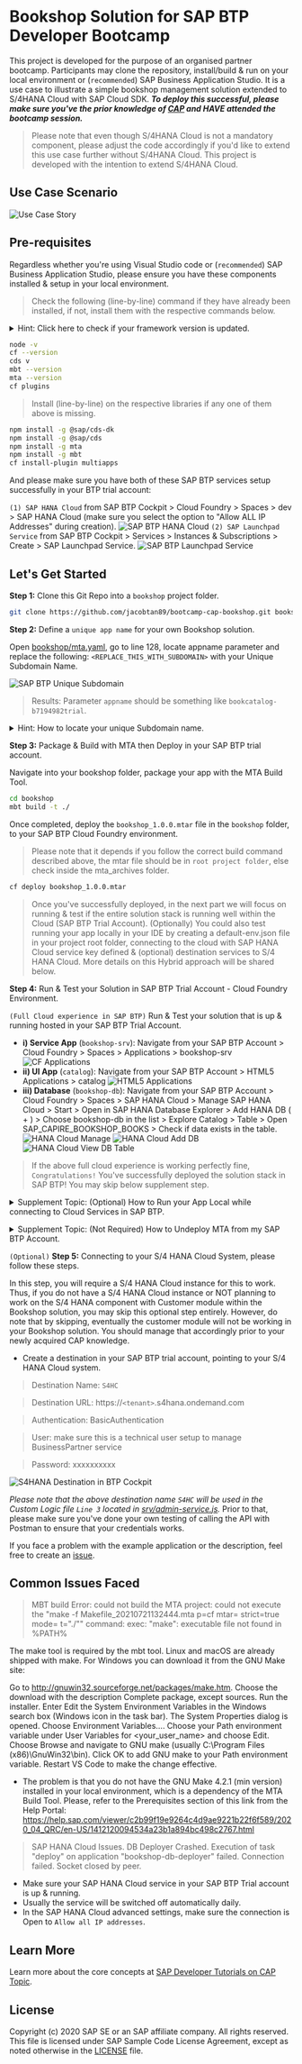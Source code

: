 # Bookshop Solution for SAP BTP Developer Bootcamp

This project is developed for the purpose of an organised partner bootcamp. Participants may clone the repository, install/build & run on your local environment or (`recommended`) SAP Business Application Studio. It is a use case to illustrate a simple bookshop management solution extended to S/4HANA Cloud with SAP Cloud SDK. _**To deploy this successful, please make sure you've the prior knowledge of [CAP](https://cap.cloud.sap/) and HAVE attended the bootcamp session.**_ 

> Please note that even though S/4HANA Cloud is not a mandatory component, please adjust the code accordingly if you'd like to extend this use case further without S/4HANA Cloud. This project is developed with the intention to extend S/4HANA Cloud.

## Use Case Scenario
![Use Case Story](https://user-images.githubusercontent.com/8436161/126598515-e6696f32-0504-4ecf-b5d2-1dda86e37f36.png?raw=true)

## Pre-requisites
Regardless whether you're using Visual Studio code or (`recommended`) SAP Business Application Studio, please ensure you have these components installed & setup in your local environment.

> Check the following (line-by-line) command if they have already been installed, if not, install them with the respective commands below.

<p></p>
<details>
  <summary>Hint: Click here to check if your framework version is updated.</summary>
   <p>
  In most cases on SAP Business Application Studio, it should match and work fine. The tricky cases are coming from your local computers where we could not maintain the specific versions of all frameworks used. Thus, it is your responsibility to make sure you have the matching or latest version. If not, please follow through next step to install the frameworks in your local computer. 
  <p> 

> Local Terminal from your Computer (Mac Terminal for this case)

![Library Frameworks Local](https://user-images.githubusercontent.com/8436161/126598799-f79fa59c-ddc2-4ad5-bfc0-a76eb4ac47c7.png)

> Bash Terminal from SAP Business Application Studio

![Library Frameworks BAS](https://user-images.githubusercontent.com/8436161/126598825-84409e7e-d330-47c7-b87d-b4cca0556361.png)

</details>
<p></p>

```bash
node -v
cf --version
cds v
mbt --version
mta --version
cf plugins
```



> Install (line-by-line) on the respective libraries if any one of them above is missing.

```bash
npm install -g @sap/cds-dk
npm install -g @sap/cds
npm install -g mta
npm install -g mbt
cf install-plugin multiapps
```

And please make sure you have both of these SAP BTP services setup successfully in your BTP trial account: 

`(1) SAP HANA Cloud` from SAP BTP Cockpit > Cloud Foundry > Spaces > dev > SAP HANA Cloud (make sure you select the option to "Allow ALL IP Addresses" during creation).
![SAP BTP HANA Cloud](https://user-images.githubusercontent.com/8436161/128988191-f079627d-59c3-4015-a689-d4933613ba41.png)
`(2) SAP Launchpad Service` from SAP BTP Cockpit > Services > Instances & Subscriptions > Create > SAP Launchpad Service. 
![SAP BTP Launchpad Service](https://user-images.githubusercontent.com/8436161/128988248-0714b16f-48f1-4ec3-8e50-d72317019a06.png)


## Let's Get Started
**Step 1:** Clone this Git Repo into a `bookshop` project folder.
```bash
git clone https://github.com/jacobtan89/bootcamp-cap-bookshop.git bookshop
```
**Step 2:** Define a `unique app name` for your own Bookshop solution.

Open [bookshop/mta.yaml](mta.yaml), go to line 128, locate appname parameter and replace the following:  `<REPLACE_THIS_WITH_SUBDOMAIN>` with your Unique Subdomain Name. 

![SAP BTP Unique Subdomain](https://user-images.githubusercontent.com/8436161/126601437-fae4fe44-fa63-46c8-9819-f8c68aedda88.png)

> Results: Parameter `appname` should be something like `bookcatalog-b7194982trial`.


<p></p>
<details>
  <summary>Hint: How to locate your unique Subdomain name.</summary>

![SAP BTP Unique Subdomain](https://user-images.githubusercontent.com/8436161/126601394-9d2ea36d-8d2a-44bc-b178-3aed760dbe9e.png)

</details>
<p></p>

**Step 3:** Package & Build with MTA then Deploy in your SAP BTP trial account.

Navigate into your bookshop folder, package your app with the MTA Build Tool.
```bash
cd bookshop
mbt build -t ./
```
Once completed, deploy the `bookshop_1.0.0.mtar` file in the `bookshop` folder, to your SAP BTP Cloud Foundry environment. 
> Please note that it depends if you follow the correct build command described above, the mtar file should be in `root project folder`, else check inside the mta_archives folder.
```bash
cf deploy bookshop_1.0.0.mtar
```
>Once you've successfully deployed, in the next part we will focus on running & test if the entire solution stack is running well within the Cloud (SAP BTP Trial Account). (Optionally) You could also test running your app locally in your IDE by creating a default-env.json file in your project root folder, connecting to the cloud with SAP HANA Cloud service key defined & (optional) destination services to S/4 HANA Cloud. More details on this Hybrid approach will be shared below.

**Step 4:** Run & Test your Solution in SAP BTP Trial Account - Cloud Foundry Environment.

`(Full Cloud experience in SAP BTP)` Run & Test your solution that is up & running hosted in your SAP BTP Trial Account.
- **i) Service App** (`bookshop-srv`): Navigate from your SAP BTP Account > Cloud Foundry > Spaces > Applications > bookshop-srv
![CF Applications](https://user-images.githubusercontent.com/8436161/128989726-9cd8013d-8873-4b41-b5d1-85c47bd52e1d.png)
- **ii) UI App** (`catalog`): Navigate from your SAP BTP Account > HTML5 Applications > catalog
![HTML5 Applications](https://user-images.githubusercontent.com/8436161/128989801-72e24218-43af-456b-8f09-2f0658fa770d.png)
- **iii) Database** (`bookshop-db`): Navigate from your SAP BTP Account > Cloud Foundry > Spaces > SAP HANA Cloud > Manage SAP HANA Cloud > Start > Open in SAP HANA Database Explorer > Add HANA DB ( + ) > Choose bookshop-db in the list > Explore Catalog > Table > Open SAP_CAPIRE_BOOKSHOP_BOOKS > Check if data exists in the table.
![HANA Cloud Manage](https://user-images.githubusercontent.com/8436161/128989853-d1c09fb1-ca48-41aa-a6c9-ee2d25cfbe46.png)
![HANA Cloud Add DB](https://user-images.githubusercontent.com/8436161/128989871-d9371455-9b7f-4132-aecc-b8cc1ae1edc6.png)
![HANA Cloud View DB Table](https://user-images.githubusercontent.com/8436161/128989887-7dbc61f8-9f12-4440-99bd-1eaf2b72de60.png)
> If the above full cloud experience is working perfectly fine, `Congratulations!` You've successfully deployed the solution stack in SAP BTP! You may skip below supplement step.

<p></p>
<details>
  <summary>Supplement Topic: (Optional) How to Run your App Local while connecting to Cloud Services in SAP BTP.</summary>
<p></p>

`(Hybrid experience with App local & DB cloud)` Run it (locally) with `cds watch` in your bookshop folder. 
Navigate into the _**bookshop**_ folder & install the _**required npm dependencies**_ declared in the package.json (takes about a few minutes).
```bash
cd bookshop
npm install
cds watch
```
To run it locally and connect with SAP BTP services, you'd need to create a local file `default-env.json` in your bookshop folder [bookshop/default-env.json](default-env.json) with the `hana`, `destination` & `xsuaa` service key credentials. You may refer to the default-env file as a template, then copy the service key into each component's credentials. 

>Repeat this for `hana`, `destination` & `xsuaa` service key; copy credentials key into the `default-env` file.

![Copy Service Key](https://user-images.githubusercontent.com/8436161/126619314-1dae032a-21f1-4b72-b354-906930e37447.gif)

</details>
<p></p>

<p></p>
<details>
  <summary>Supplement Topic: (Not Required) How to Undeploy MTA from my SAP BTP Account.</summary>
<p></p>

There are situations where you would required to redeploy a new version of MTA or met with an issue, for example change of database structure that requires to redeploy your SAP HANA Cloud DB, why not just undeploy the entire MTA solution and run end-to-end deployment again.
```bash
cf mtas
cf undeploy bookshop --delete-services --delete-service-keys
```

![Undeploy MTA](https://user-images.githubusercontent.com/8436161/127018607-e33b456e-9c77-47ca-85b9-d57ed885a15d.gif)

</details>
<p></p>



`(Optional)` **Step 5:** Connecting to your S/4 HANA Cloud System, please follow these steps.

In this step, you will require a S/4 HANA Cloud instance for this to work. Thus, if you do not have a S/4 HANA Cloud instance or NOT planning to work on the S/4 HANA component with Customer module within the Bookshop solution, you may skip this optional step entirely. However, do note that by skipping, eventually the customer module will not be working in your Bookshop solution. You should manage that accordingly prior to your newly acquired CAP knowledge.
* Create a destination in your SAP BTP trial account, pointing to your S/4 HANA Cloud system.
> Destination Name: `S4HC` 

> Destination URL: https://`<tenant>`.s4hana.ondemand.com

> Authentication: BasicAuthentication

> User: make sure this is a technical user setup to manage BusinessPartner service

> Password: xxxxxxxxxx

![S4HANA Destination in BTP Cockpit](https://user-images.githubusercontent.com/8436161/126614728-8741d39e-5d1a-4429-823c-5558435b15a2.png)

_Please note that the above destination name `S4HC` will be used in the Custom Logic file `Line 3` located in [srv/admin-service.js](srv/admin-service.js)._ Prior to that, please make sure you've done your own testing of calling the API with Postman to ensure that your credentials works.

If you face a problem with the example application or the description, feel free to create an [issue](https://github.com/jacobtan89/bootcamp-cap-bookshop/issues).

## Common Issues Faced
>MBT build Error: could not build the MTA project: could not execute the "make -f Makefile_20210721132444.mta p=cf mtar= strict=true mode= t=\"./\"" command: exec: "make": executable file not found in %PATH%

The make tool is required by the mbt tool. Linux and macOS are already shipped with make. For Windows you can download it from the GNU Make site:

Go to http://gnuwin32.sourceforge.net/packages/make.htm.
Choose the download with the description Complete package, except sources.
Run the installer.
Enter Edit the System Environment Variables in the Windows search box (Windows icon in the task bar). The System Properties dialog is opened.
Choose Environment Variables….
Choose your Path environment variable under User Variables for <your_user_name> and choose Edit.
Choose Browse and navigate to GNU make (usually C:\Program Files (x86)\GnuWin32\bin).
Click OK to add GNU make to your Path environment variable.
Restart VS Code to make the change effective.

- The problem is that you do not have the GNU Make 4.2.1 (min version) installed in your local environment, which is a dependency of the MTA Build Tool. Please, refer to the Prerequisites section of this link from the Help Portal: https://help.sap.com/viewer/c2b99f19e9264c4d9ae9221b22f6f589/2020_04_QRC/en-US/1412120094534a23b1a894bc498c2767.html
>SAP HANA Cloud Issues. DB Deployer Crashed. Execution of task "deploy" on application "bookshop-db-deployer" failed. Connection failed. Socket closed by peer.
- Make sure your SAP HANA Cloud service in your SAP BTP Trial account is up & running.
- Usually the service will be switched off automatically daily.
- In the SAP HANA Cloud advanced settings, make sure the connection is Open to `Allow all IP addresses`.

## Learn More

Learn more about the core concepts at [SAP Developer Tutorials on CAP Topic](https://developers.sap.com/tutorial-navigator.html?tag=software-product-function:sap-cloud-application-programming-model).

## License

Copyright (c) 2020 SAP SE or an SAP affiliate company. All rights reserved. This file is licensed under SAP Sample Code License Agreement, except as noted otherwise in the [LICENSE](/LICENSE) file.
